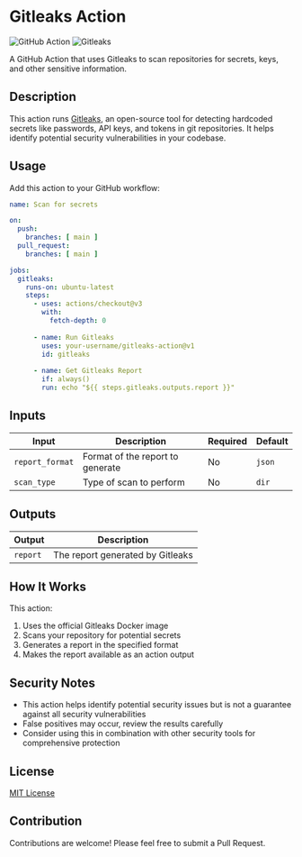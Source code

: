 # Gitleaks Action

![GitHub Action](https://img.shields.io/badge/GitHub-Action-blue)
![Gitleaks](https://img.shields.io/badge/Security-Gitleaks-blue)

A GitHub Action that uses Gitleaks to scan repositories for secrets, keys, and other sensitive information.

## Description

This action runs [Gitleaks](https://github.com/zricethezav/gitleaks), an open-source tool for detecting hardcoded secrets like passwords, API keys, and tokens in git repositories. It helps identify potential security vulnerabilities in your codebase.

## Usage

Add this action to your GitHub workflow:

```yaml
name: Scan for secrets

on:
  push:
    branches: [ main ]
  pull_request:
    branches: [ main ]

jobs:
  gitleaks:
    runs-on: ubuntu-latest
    steps:
      - uses: actions/checkout@v3
        with:
          fetch-depth: 0
      
      - name: Run Gitleaks
        uses: your-username/gitleaks-action@v1
        id: gitleaks
      
      - name: Get Gitleaks Report
        if: always()
        run: echo "${{ steps.gitleaks.outputs.report }}"
```

## Inputs

| Input          | Description                  | Required | Default |
|----------------|------------------------------|----------|---------|
| `report_format`| Format of the report to generate | No     | `json`  |
| `scan_type`    | Type of scan to perform      | No       | `dir`   |

## Outputs

| Output         | Description                  |
|----------------|------------------------------|
| `report`       | The report generated by Gitleaks |

## How It Works

This action:

1. Uses the official Gitleaks Docker image
2. Scans your repository for potential secrets
3. Generates a report in the specified format
4. Makes the report available as an action output

## Security Notes

- This action helps identify potential security issues but is not a guarantee against all security vulnerabilities
- False positives may occur, review the results carefully
- Consider using this in combination with other security tools for comprehensive protection

## License

[MIT License](LICENSE)

## Contribution

Contributions are welcome! Please feel free to submit a Pull Request.